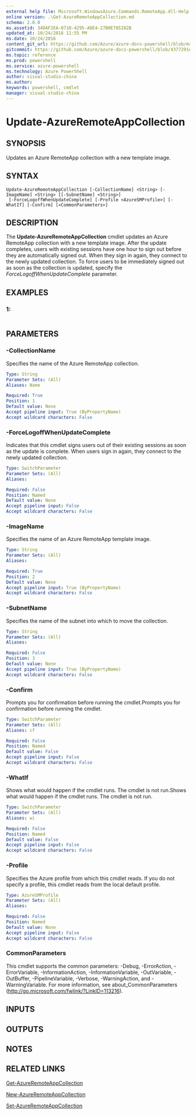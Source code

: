 ```yaml
---
external help file: Microsoft.WindowsAzure.Commands.RemoteApp.dll-Help.xml
online version: .\Get-AzureRemoteAppCollection.md
schema: 2.0.0
ms.assetid: 34DAF2EA-0710-4295-A0E4-27B0E785282B
updated_at: 10/24/2016 11:55 PM
ms.date: 10/24/2016
content_git_url: https://github.com/Azure/azure-docs-powershell/blob/master/azureps-cmdlets-docs/ServiceManagement/Azure.RemoteApp/v2.1.0/Update-AzureRemoteAppCollection.md
gitcommit: https://github.com/Azure/azure-docs-powershell/blob/4377291ee360e58e2c1c5d644155daf6a0279055/azureps-cmdlets-docs/ServiceManagement/Azure.RemoteApp/v2.1.0/Update-AzureRemoteAppCollection.md
ms.topic: reference
ms.prod: powershell
ms.service: azure-powershell
ms.technology: Azure PowerShell
author: visual-studio-china
ms.author: 
keywords: powershell, cmdlet
manager: visual-studio-china
---
```


# Update-AzureRemoteAppCollection

## SYNOPSIS
Updates an Azure RemoteApp collection with a new template image.

## SYNTAX

```
Update-AzureRemoteAppCollection [-CollectionName] <String> [-ImageName] <String> [[-SubnetName] <String>]
 [-ForceLogoffWhenUpdateComplete] [-Profile <AzureSMProfile>] [-WhatIf] [-Confirm] [<CommonParameters>]
```

## DESCRIPTION
The **Update-AzureRemoteAppCollection** cmdlet updates an Azure RemoteApp collection with a new template image.
After the update completes, users with existing sessions have one hour to sign out before they are automatically signed out.
When they sign in again, they connect to the newly updated collection.
To force users to be immediately signed out as soon as the collection is updated, specify the *ForceLogoffWhenUpdateComplete* parameter.

## EXAMPLES

### 1:
```

```

## PARAMETERS

### -CollectionName
Specifies the name of the Azure RemoteApp collection.

```yaml
Type: String
Parameter Sets: (All)
Aliases: Name

Required: True
Position: 1
Default value: None
Accept pipeline input: True (ByPropertyName)
Accept wildcard characters: False
```

### -ForceLogoffWhenUpdateComplete
Indicates that this cmdlet signs users out of their existing sessions as soon as the update is complete.
When users sign in again, they connect to the newly updated collection.

```yaml
Type: SwitchParameter
Parameter Sets: (All)
Aliases: 

Required: False
Position: Named
Default value: None
Accept pipeline input: False
Accept wildcard characters: False
```

### -ImageName
Specifies the name of an Azure RemoteApp template image.

```yaml
Type: String
Parameter Sets: (All)
Aliases: 

Required: True
Position: 2
Default value: None
Accept pipeline input: True (ByPropertyName)
Accept wildcard characters: False
```

### -SubnetName
Specifies the name of the subnet into which to move the collection.

```yaml
Type: String
Parameter Sets: (All)
Aliases: 

Required: False
Position: 3
Default value: None
Accept pipeline input: True (ByPropertyName)
Accept wildcard characters: False
```

### -Confirm
Prompts you for confirmation before running the cmdlet.Prompts you for confirmation before running the cmdlet.

```yaml
Type: SwitchParameter
Parameter Sets: (All)
Aliases: cf

Required: False
Position: Named
Default value: False
Accept pipeline input: False
Accept wildcard characters: False
```

### -WhatIf
Shows what would happen if the cmdlet runs.
The cmdlet is not run.Shows what would happen if the cmdlet runs.
The cmdlet is not run.

```yaml
Type: SwitchParameter
Parameter Sets: (All)
Aliases: wi

Required: False
Position: Named
Default value: False
Accept pipeline input: False
Accept wildcard characters: False
```

### -Profile
Specifies the Azure profile from which this cmdlet reads.
If you do not specify a profile, this cmdlet reads from the local default profile.

```yaml
Type: AzureSMProfile
Parameter Sets: (All)
Aliases: 

Required: False
Position: Named
Default value: None
Accept pipeline input: False
Accept wildcard characters: False
```

### CommonParameters
This cmdlet supports the common parameters: -Debug, -ErrorAction, -ErrorVariable, -InformationAction, -InformationVariable, -OutVariable, -OutBuffer, -PipelineVariable, -Verbose, -WarningAction, and -WarningVariable. For more information, see about_CommonParameters (http://go.microsoft.com/fwlink/?LinkID=113216).

## INPUTS

## OUTPUTS

## NOTES

## RELATED LINKS

[Get-AzureRemoteAppCollection](xref:ServiceManagement/Azure.RemoteApp/v2.1.0/Get-AzureRemoteAppCollection.md)

[New-AzureRemoteAppCollection](xref:ServiceManagement/Azure.RemoteApp/v2.1.0/New-AzureRemoteAppCollection.md)

[Set-AzureRemoteAppCollection](xref:ServiceManagement/Azure.RemoteApp/v2.1.0/Set-AzureRemoteAppCollection.md)



